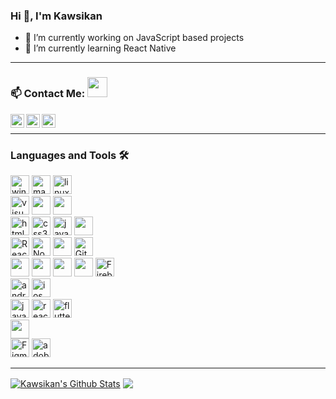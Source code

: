 ### Hi 👋, I'm Kawsikan


<!-- **Kawsikan/Kawsikan** is a ✨ _special_ ✨ repository because its `README.md` (this file) appears on your GitHub profile.
 -->

- 🔭 I’m currently working on JavaScript based projects
- 🌱 I’m currently learning React Native
<!-- - 👯 I’m looking to collaborate on ... -->
<!-- - 🤔 I’m looking for help with ... -->
<!-- - 💬 Ask me about ... -->
<!-- - 📫 How to reach me: ... -->
<!-- - 😄 Pronouns:  -->
<!-- - ⚡ Fun fact: 
 -->

---

### 📫 Contact Me: <img src="https://media.giphy.com/media/LnQjpWaON8nhr21vNW/giphy.gif" height="32">


<!-- [<img align="left" alt="Didula-Lakminda | Facebook" height="22px" src="https://img.icons8.com/fluent/240/000000/facebook-new.png"/>][facebook] -->
[<img align="left" alt="Kawsikan | LinkedIn" height="22px" src="https://img.icons8.com/fluent/240/000000/linkedin.png"/>][linkedin]
<!-- [<img align="left" alt="Kawsikan | Skype" height="22px" src="https://img.icons8.com/color/240/000000/skype--v1.png"/>][skype] -->
[<img align="left" height="22px" src="https://img.icons8.com/color/48/000000/twitter--v2.png"/>][twitter]
[<img align="left" alt="Kawsikan | Instagram" height="22px" src="https://img.icons8.com/fluent/240/000000/instagram-new.png"/>][instagram]
<!-- 
[<img align="left" alt="Sabesan | Facebook" height="22px" src="https://img.icons8.com/fluent/240/000000/facebook-new.png"/>][facebook]
[<img align="left" alt="Sabesan | Instagram" height="22px" src="https://img.icons8.com/fluent/240/000000/instagram-new.png"/>][instagram]
[<img align="left" alt="Sabesan | Messenger" height="22px" src="https://img.icons8.com/fluent/240/000000/facebook-messenger--v2.png"/>][messenger]
[<img align="left" alt="Sabesan | LinkedIn" height="22px" src="https://img.icons8.com/fluent/240/000000/linkedin.png"/>][linkedin]
[<img align="left" alt="Sabesan | Skype" height="22px" src="https://img.icons8.com/color/240/000000/skype--v1.png"/>][skype]
[<img align="left" alt="Sabesan | Telegram" height="22px" src="https://img.icons8.com/color/240/000000/telegram-app--v1.png"/>][telegram] -->

<br />


---

### Languages and Tools 🛠️

<p><img alt="windows" width="30px" src="https://img.icons8.com/color/240/000000/windows-10.png">
  <img alt="macos" width="30px" src="https://img.icons8.com/officel/160/000000/mac-logo.png">
  <img alt="linux" width="30px" src="https://img.icons8.com/color/96/000000/ubuntu.png">
<br />
<img alt="visual studio code" width="30px" src="https://img.icons8.com/fluent/240/000000/visual-studio-code-2019.png" />
<img width="30px" src="https://img.icons8.com/color/48/000000/pycharm.png"/>
<img width="30px" src="https://img.icons8.com/color/48/000000/intellij-idea.png"/>
<br />
<img alt="html5" width="30px" src="https://img.icons8.com/color/240/000000/html-5.png">
<img alt="css3" width="30px" src="https://img.icons8.com/color/240/000000/css3.png">
<img alt="javascript" width="30px" src="https://img.icons8.com/color/240/000000/javascript.png" />
<!-- <img alt="typescript" width="30px" src="https://img.icons8.com/color/240/000000/typescript.png"> -->
<img width="30px" src="https://img.icons8.com/color/48/000000/python--v1.png"/>
<br />	
<img alt="ReactJs" width="30px" src="https://img.icons8.com/color/240/000000/react-native.png"/>
<!-- <img alt="angularjs" width="30px" src="https://img.icons8.com/color/240/000000/angularjs.png"/> -->
<!-- <img alt="vue-js" width="30px" src="https://img.icons8.com/color/240/000000/vue-js.png"/> -->
<img alt="Node.js" width="30px" src="https://img.icons8.com/color/240/000000/nodejs.png">
<img width="30px" src="https://img.icons8.com/color/48/000000/spring-logo.png"/>
<img alt="Git" width="30px" src="https://img.icons8.com/color/240/000000/git.png">
<br />
<img width="30px" src="https://img.icons8.com/color/48/000000/postgreesql.png"/>
<img width="30px" src="https://img.icons8.com/color/48/000000/mongodb.png"/>
<img width="30px" src="https://img.icons8.com/fluency/48/000000/mysql-logo.png"/>
<img width="30px" src="https://img.icons8.com/color/48/000000/microsoft-sql-server.png"/>
<img alt="Firebase" width="30px" src="https://img.icons8.com/color/240/000000/firebase.png"/>
<br />
<img alt="android" width="30px" src="https://img.icons8.com/color/240/000000/android-os.png"/>
<img alt="ios" width="30px" src="https://img.icons8.com/color/240/000000/ios-logo.png"/>
<br />
<img alt="java" width="30px" src="https://img.icons8.com/color/240/000000/java-coffee-cup-logo--v1.png"/>
<img alt="react-native" width="30px" src="https://img.icons8.com/color/240/000000/react-native.png"/>
<img alt="flutter" width="30px" src="https://img.icons8.com/color/240/000000/flutter.png"/>
<!-- <img alt="swift" width="30px" src="https://img.icons8.com/color/240/000000/swift.png"/> -->
<br />
<img width="30px" src="https://img.icons8.com/color/48/000000/docker.png"/>
<br />
<img alt="Figma" width="30px" src="https://img.icons8.com/fluent/240/000000/figma.png"/>
<img alt="adobeXD" width="30px" src="https://img.icons8.com/color/240/000000/adobe-xd--v1.png"/>
<!-- <img alt="Sketch" width="30px" src="https://img.icons8.com/plasticine/200/000000/sketch.png"/></p> -->


---
<!-- 
[![Kawsikan's's github stats](https://github-readme-stats.vercel.app/api?username=Kawsikan)](https://github.com/Kawsikan/github-readme-stats)

[![Top Langs](https://github-readme-stats.vercel.app/api/top-langs/?username=Kawsikan)](https://github.com/Didula-Lakminda/github-readme-stats) -->

<a href="https://github-readme-stats.vercel.app/api?username=Kawsikan&show_icons=true&hide_border=true&count_private=true&include_all_commits=true&theme=default">
	<img align="center" alt="Kawsikan's Github Stats" src="https://github-readme-stats.vercel.app/api?username=Kawsikan&show_icons=true&hide_border=true&count_private=true&include_all_commits=true&theme=default" /></a>
<a href="https://github-readme-stats.vercel.app/api/top-langs/?username=Kawsikan&layout=compact&theme=default">
	<img align="center" src="https://github-readme-stats.vercel.app/api/top-langs/?username=Kawsikan&layout=compact&theme=default" />
</a>

[linkedin]: https://www.linkedin.com/in/kawsikan-kumaralingam/
[instagram]: https://www.instagram.com/kawsi_k/
[twitter]: https://twitter.com/KKawsikan
<!-- [facebook]: https://www.facebook.com/dmax.lakminda/ -->
<!-- [twitter]: https://twitter.com/KKawsikan/ -->
<!-- [hackerank]: https://www.hackerrank.com/didulalakminda31

<br />
